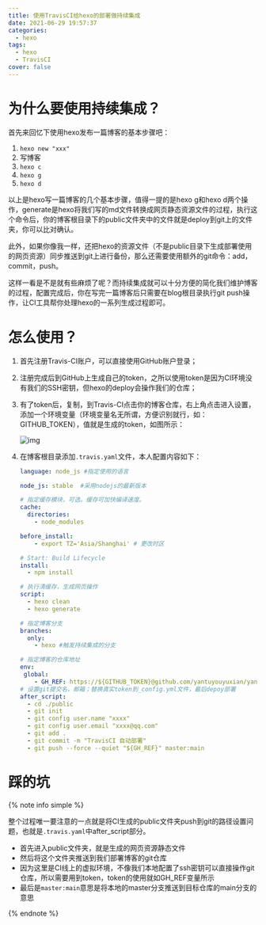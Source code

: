 ```yaml
---
title: 使用TravisCI给hexo的部署做持续集成
date: 2021-06-29 19:57:37
categories:
  - hexo
tags:
  - hexo
  - TravisCI
cover: false
---
```


# 为什么要使用持续集成？

首先来回忆下使用hexo发布一篇博客的基本步骤吧：

1. ```hexo new "xxx"```
2. 写博客
3. ```hexo c```
4. ```hexo g```
5. ```hexo d```

以上是hexo写一篇博客的几个基本步骤，值得一提的是hexo g和hexo d两个操作，generate是hexo将我们写的md文件转换成网页静态资源文件的过程，执行这个命令后，你的博客根目录下的public文件夹中的文件就是deploy到git上的文件夹，你可以比对确认。

此外，如果你像我一样，还把hexo的资源文件（不是public目录下生成部署使用的网页资源）同步推送到git上进行备份，那么还需要使用额外的git命令：add，commit，push。

这样一看是不是就有些麻烦了呢？而持续集成就可以十分方便的简化我们维护博客的过程，配置完成后，你在写完一篇博客后只需要在blog根目录执行git push操作，让CI工具帮你处理hexo的一系列生成过程即可。

# 怎么使用？

1. 首先注册Travis-CI账户，可以直接使用GitHub账户登录；

2. 注册完成后到GitHub上生成自己的token，之所以使用token是因为CI环境没有我们的SSH密钥，但hexo的deploy会操作我们的仓库；

3. 有了token后，复制，到Travis-CI点击你的博客仓库，右上角点击进入设置，添加一个环境变量（环境变量名无所谓，方便识别就行，如：GITHUB_TOKEN），值就是生成的token，如图所示：

   ![img](travis.png)

4. 在博客根目录添加```.travis.yaml```文件，本人配置内容如下：

   ```yaml
   language: node_js #指定使用的语言
   
   node_js: stable  #采用nodejs的最新版本
   
   # 指定缓存模块，可选。缓存可加快编译速度。
   cache:
     directories:
       - node_modules
   
   before_install:
       - export TZ='Asia/Shanghai' # 更改时区    
   
   # Start: Build Lifecycle
   install:
     - npm install
   
   # 执行清缓存，生成网页操作
   script:
     - hexo clean
     - hexo generate
   
   # 指定博客分支
   branches:
     only:
       - hexo #触发持续集成的分支
   
   # 指定博客的仓库地址
   env:
    global:
       - GH_REF: https://${GITHUB_TOKEN}@github.com/yantuyouyuxian/yantuyouyuxian.git
   # 设置git提交名，邮箱；替换真实token到_config.yml文件，最后depoy部署
   after_script:
     - cd ./public
     - git init
     - git config user.name "xxxx"
     - git config user.email "xxxx@qq.com"
     - git add .
     - git commit -m "TravisCI 自动部署"
     - git push --force --quiet "${GH_REF}" master:main
   
   ```

# 踩的坑

{% note info simple %}

整个过程唯一要注意的一点就是将CI生成的public文件夹push到git的路径设置问题，也就是```.travis.yaml```中after_script部分。

- 首先进入public文件夹，就是生成的网页资源静态文件
- 然后将这个文件夹推送到我们部署博客的git仓库
- 因为这里是CI线上的虚拟环境，不像我们本地配置了ssh密钥可以直接操作git仓库，所以需要用到token，token的使用就如GH_REF变量所示
- 最后是```master:main```意思是将本地的master分支推送到目标仓库的main分支的意思

{% endnote %}
